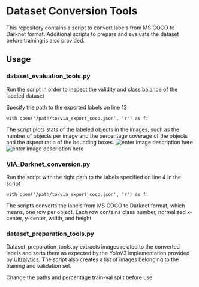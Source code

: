 # Dataset Conversion Tools
This repository contains a script to convert labels from MS COCO to Darknet format. Additional scripts to prepare and evaluate the dataset before training is also provided.

## Usage

### dataset_evaluation_tools.py
Run the script in order to inspect the validity and class balance of the labeled dataset 

Specify the path to the exported labels on line 13

    with open('/path/to/via_export_coco.json', 'r') as f:
The script plots stats of the labeled objects in the images, such as the number of objects per image and the percentage coverage of the objects and the aspect ratio of the bounding boxes. 
![enter image description here](https://qs7j8q.db.files.1drv.com/y4mmUaYh78uvKpbmhKBSDqCZIDxGYiNNBwGHhYDL7-JSdQ_Szkf8K6sNIgQYG3XdtFh12z4Zz2WkGVXriui7zhXuEzNqetBsUrRKj79LLMb7yzd32wo5ghlg2AkiIPNMR0e0PFiOiH6c67rOX4TyiAaGsmrkSJkr4tvqCKt8_OA1plY6DAPoV_63tZk3MSbTroDYuQXsYPaiaBQbLnP39iheA?width=993&height=368&cropmode=none)
![enter image description here](https://qs7i8q.db.files.1drv.com/y4m_o9EECTh0FwA1Rzce5vGSNClS6PHURKnvA2VSgXd9UG7KpTT1N5rfDzwKt8RLYW8Xg4pGvt3UoxI_eapF6bq1cNUClD6gMmNkFEEX_YK2yn3VY3bHOQ2gjQuazYutoGtRmPHPp3PFsn3tJJY60s-4EzEA_1rQHkqoNxp6PMLBqU99K7VTLNT8ANI29LlR-8lgT4lRJ5Kyjoqc9xEmu1THA?width=982&height=372&cropmode=none)

 

### VIA_Darknet_conversion.py
Run the script with the right path to the labels specified on line 4 in the script

    with open('/path/to/via_export_coco.json', 'r') as f:

The scripts converts the labels from MS COCO to Darknet format, which means, one row per object. Each row contains class number, normalized x-center, y-center, width, and height

### dataset_preparation_tools.py
Dataset_preparation_tools.py extracts images related to the converted labels and sorts them as expected by the YoloV3 implementation provided by[ Ultralytics](https://github.com/ultralytics/yolov3). The script also creates a list of images belonging to the training and validation set.

Change the paths and percentage train-val split before use.
